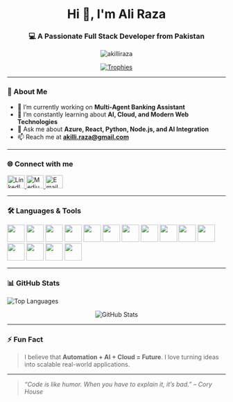 <h1 align="center">Hi 👋, I'm Ali Raza</h1>
<h3 align="center">💻 A Passionate Full Stack Developer from Pakistan</h3>

<p align="center">
  <img src="https://komarev.com/ghpvc/?username=akilliraza&label=Profile%20views&color=0e75b6&style=flat" alt="akilliraza" />
</p>

<p align="center">
  <a href="https://github.com/ryo-ma/github-profile-trophy" target="_blank">
    <img src="https://github-profile-trophy.vercel.app/?username=akilliraza&theme=onedark&row=1&column=7" alt="Trophies" />
  </a>
</p>

---

### 🚀 About Me

- 🔭 I’m currently working on **Multi-Agent Banking Assistant**
- 🌱 I’m constantly learning about **AI, Cloud, and Modern Web Technologies**
- 💬 Ask me about **Azure, React, Python, Node.js, and AI Integration**
- 📫 Reach me at **akilli.raza@gmail.com**

---

### 🌐 Connect with me

<p align="left">
  <a href="https://www.linkedin.com/in/ali-raza-881494205/" target="_blank">
    <img src="https://cdn.jsdelivr.net/npm/simple-icons@v4/icons/linkedin.svg" alt="LinkedIn" height="30" width="40"/>
  </a>
  <a href="https://medium.com/@aliraza" target="_blank">
    <img src="https://cdn.jsdelivr.net/npm/simple-icons@v4/icons/medium.svg" alt="Medium" height="30" width="40"/>
  </a>
  <a href="mailto:akilli.raza@gmail.com" target="_blank">
    <img src="https://cdn.jsdelivr.net/npm/simple-icons@v4/icons/gmail.svg" alt="Email" height="30" width="40"/>
  </a>
  <!-- Add only the platforms you actively use -->
</p>

---

### 🛠️ Languages & Tools

<p align="left">
  <img src="https://cdn.jsdelivr.net/gh/devicons/devicon/icons/python/python-original.svg" width="40" height="40"/>
  <img src="https://cdn.jsdelivr.net/gh/devicons/devicon/icons/react/react-original.svg" width="40" height="40"/>
  <img src="https://cdn.jsdelivr.net/gh/devicons/devicon/icons/nodejs/nodejs-original.svg" width="40" height="40"/>
  <img src="https://cdn.jsdelivr.net/gh/devicons/devicon/icons/azure/azure-original.svg" width="40" height="40"/>
  <img src="https://cdn.jsdelivr.net/gh/devicons/devicon/icons/docker/docker-original.svg" width="40" height="40"/>
  <img src="https://cdn.jsdelivr.net/gh/devicons/devicon/icons/kubernetes/kubernetes-plain.svg" width="40" height="40"/>
  <img src="https://cdn.jsdelivr.net/gh/devicons/devicon/icons/javascript/javascript-original.svg" width="40" height="40"/>
  <img src="https://cdn.jsdelivr.net/gh/devicons/devicon/icons/typescript/typescript-original.svg" width="40" height="40"/>
  <img src="https://cdn.jsdelivr.net/gh/devicons/devicon/icons/html5/html5-original.svg" width="40" height="40"/>
  <img src="https://cdn.jsdelivr.net/gh/devicons/devicon/icons/css3/css3-original.svg" width="40" height="40"/>
  <img src="https://cdn.jsdelivr.net/gh/devicons/devicon/icons/csharp/csharp-original.svg" width="40" height="40"/>
  <img src="https://cdn.jsdelivr.net/gh/devicons/devicon/icons/dot-net/dot-net-original.svg" width="40" height="40"/>
  <img src="https://cdn.jsdelivr.net/gh/devicons/devicon/icons/git/git-original.svg" width="40" height="40"/>
  <img src="https://cdn.jsdelivr.net/gh/devicons/devicon/icons/mongodb/mongodb-original.svg" width="40" height="40"/>
  <img src="https://cdn.jsdelivr.net/gh/devicons/devicon/icons/mysql/mysql-original.svg" width="40" height="40"/>
</p>

---

### 📊 GitHub Stats

<p align="left">
  <img src="https://github-readme-stats.vercel.app/api/top-langs/?username=akilliraza&layout=compact&theme=radical" alt="Top Languages" />
</p>

<p align="center">
  <img src="https://github-readme-stats.vercel.app/api?username=akilliraza&show_icons=true&locale=en&theme=radical" alt="GitHub Stats" />
</p>

---

### ⚡ Fun Fact

> I believe that **Automation + AI + Cloud = Future**. I love turning ideas into scalable real-world applications.

---

> _“Code is like humor. When you have to explain it, it’s bad.” – Cory House_

